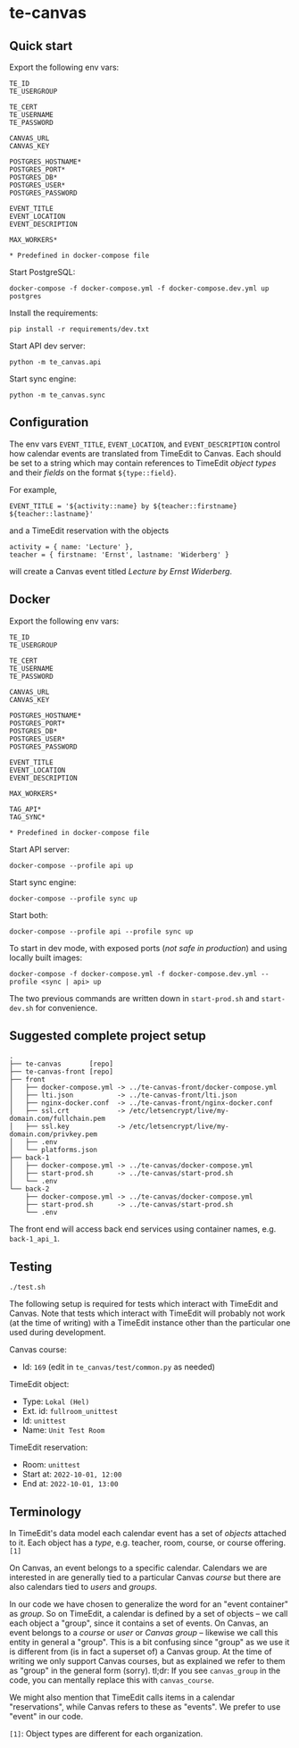 # te-canvas

## Quick start

Export the following env vars:

```
TE_ID
TE_USERGROUP

TE_CERT
TE_USERNAME
TE_PASSWORD

CANVAS_URL
CANVAS_KEY

POSTGRES_HOSTNAME*
POSTGRES_PORT*
POSTGRES_DB*
POSTGRES_USER*
POSTGRES_PASSWORD

EVENT_TITLE
EVENT_LOCATION
EVENT_DESCRIPTION

MAX_WORKERS*

* Predefined in docker-compose file
```

Start PostgreSQL:

```
docker-compose -f docker-compose.yml -f docker-compose.dev.yml up postgres
```

Install the requirements:

```
pip install -r requirements/dev.txt
```

Start API dev server:

```
python -m te_canvas.api
```

Start sync engine:

```
python -m te_canvas.sync
```

## Configuration

The env vars `EVENT_TITLE`, `EVENT_LOCATION`, and `EVENT_DESCRIPTION` control how calendar events are translated from TimeEdit to Canvas. Each should be set to a string which may contain references to TimeEdit *object types* and their *fields* on the format `${type::field}`.

For example,

`EVENT_TITLE = '${activity::name} by ${teacher::firstname} ${teacher::lastname}'`

and a TimeEdit reservation with the objects

```
activity = { name: 'Lecture' },
teacher = { firstname: 'Ernst', lastname: 'Widerberg' }
```

will create a Canvas event titled *Lecture by Ernst Widerberg*.

## Docker

Export the following env vars:

```
TE_ID
TE_USERGROUP

TE_CERT
TE_USERNAME
TE_PASSWORD

CANVAS_URL
CANVAS_KEY

POSTGRES_HOSTNAME*
POSTGRES_PORT*
POSTGRES_DB*
POSTGRES_USER*
POSTGRES_PASSWORD

EVENT_TITLE
EVENT_LOCATION
EVENT_DESCRIPTION

MAX_WORKERS*

TAG_API*
TAG_SYNC*

* Predefined in docker-compose file
```

Start API server:

```
docker-compose --profile api up
```

Start sync engine:

```
docker-compose --profile sync up
```

Start both:

```
docker-compose --profile api --profile sync up
```

To start in dev mode, with exposed ports (*not safe in production*) and using locally built images:

```
docker-compose -f docker-compose.yml -f docker-compose.dev.yml --profile <sync | api> up
```

The two previous commands are written down in `start-prod.sh` and `start-dev.sh` for convenience.

## Suggested complete project setup

```
.
├── te-canvas       [repo]
├── te-canvas-front [repo]
├── front
│   ├── docker-compose.yml -> ../te-canvas-front/docker-compose.yml
│   ├── lti.json           -> ../te-canvas-front/lti.json
│   ├── nginx-docker.conf  -> ../te-canvas-front/nginx-docker.conf
│   ├── ssl.crt            -> /etc/letsencrypt/live/my-domain.com/fullchain.pem
│   ├── ssl.key            -> /etc/letsencrypt/live/my-domain.com/privkey.pem
│   ├── .env
│   └── platforms.json
├── back-1
│   ├── docker-compose.yml -> ../te-canvas/docker-compose.yml
│   ├── start-prod.sh      -> ../te-canvas/start-prod.sh     
│   └── .env
└── back-2
    ├── docker-compose.yml -> ../te-canvas/docker-compose.yml
    ├── start-prod.sh      -> ../te-canvas/start-prod.sh     
    └── .env
```

The front end will access back end services using container names, e.g. `back-1_api_1`.

## Testing

```
./test.sh
```

The following setup is required for tests which interact with TimeEdit and Canvas. Note that tests which interact with TimeEdit will probably not work (at the time of writing) with a TimeEdit instance other than the particular one used during development.

Canvas course:

- Id: `169` (edit in `te_canvas/test/common.py` as needed)

TimeEdit object:

- Type: `Lokal (Hel)`
- Ext. id: `fullroom_unittest`
- Id: `unittest`
- Name: `Unit Test Room`

TimeEdit reservation:

- Room: `unittest`
- Start at: `2022-10-01, 12:00`
- End at: `2022-10-01, 13:00`

## Terminology

In TimeEdit's data model each calendar event has a set of *objects* attached to it. Each object has a *type*, e.g. teacher, room, course, or course offering. `[1]`

On Canvas, an event belongs to a specific calendar. Calendars we are interested in are generally tied to a particular Canvas *course* but there are also calendars tied to *users* and *groups*.

In our code we have chosen to generalize the word for an "event container" as *group*. So on TimeEdit, a calendar is defined by a set of objects – we call each object a "group", since it contains a set of events. On Canvas, an event belongs to a *course* or *user* or *Canvas group* – likewise we call this entity in general a "group". This is a bit confusing since "group" as we use it is different from (is in fact a superset of) a Canvas group. At the time of writing we only support Canvas courses, but as explained we refer to them as "group" in the general form (sorry). tl;dr: If you see `canvas_group` in the code, you can mentally replace this with `canvas_course`.

We might also mention that TimeEdit calls items in a calendar "reservations", while Canvas refers to these as "events". We prefer to use "event" in our code.

`[1]`: Object types are different for each organization.
